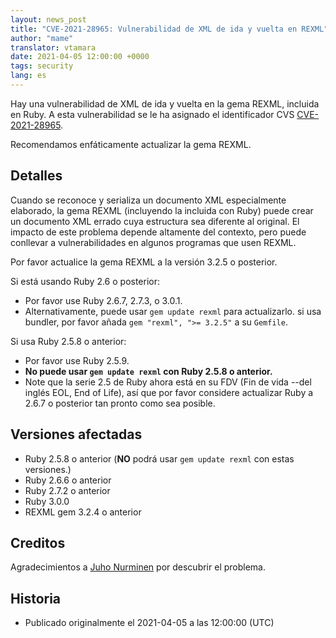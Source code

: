 ```yaml
---
layout: news_post
title: "CVE-2021-28965: Vulnerabilidad de XML de ida y vuelta en REXML"
author: "mame"
translator: vtamara
date: 2021-04-05 12:00:00 +0000
tags: security
lang: es
---
```


Hay una vulnerabilidad de XML de ida y vuelta en la gema REXML, incluida
en Ruby. A esta vulnerabilidad se le ha asignado el identificador CVS
[CVE-2021-28965](https://cve.mitre.org/cgi-bin/cvename.cgi?name=CVE-2021-28965).

Recomendamos enfáticamente actualizar la gema REXML.

## Detalles

Cuando se reconoce y serializa un documento XML especialmente elaborado,
la gema REXML (incluyendo la incluida con Ruby) puede crear un documento
XML errado cuya estructura sea diferente al original. El impacto de este
problema depende altamente del contexto, pero puede conllevar a
vulnerabilidades en algunos programas que usen REXML.

Por favor actualice la gema REXML a la versión 3.2.5 o posterior.

Si está usando Ruby 2.6 o posterior:

* Por favor use Ruby 2.6.7, 2.7.3, o 3.0.1.
* Alternativamente, puede usar `gem update rexml` para actualizarlo.
  si usa bundler, por favor añada `gem "rexml", ">= 3.2.5"` a su
`Gemfile`.

Si usa Ruby 2.5.8 o anterior:

* Por favor use Ruby 2.5.9.
* <strong>No puede usar `gem update rexml` con Ruby 2.5.8 o anterior.</strong>
* Note que la serie 2.5 de Ruby ahora está en su FDV (Fin de vida --del inglés
EOL, End of Life), así que por favor considere actualizar Ruby a 2.6.7 o
posterior tan pronto como sea posible.

## Versiones afectadas

* Ruby 2.5.8 o anterior (<strong>NO</strong> podrá usar `gem update rexml`
  con estas versiones.)
* Ruby 2.6.6 o anterior
* Ruby 2.7.2 o anterior
* Ruby 3.0.0
* REXML gem 3.2.4 o anterior

## Creditos

Agradecimientos a [Juho Nurminen](https://hackerone.com/jupenur) por
descubrir el problema.

## Historia

* Publicado originalmente el 2021-04-05 a las 12:00:00 (UTC)
